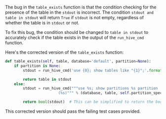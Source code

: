 The bug in the `table_exists` function is that the condition checking for the presence of the table in the `stdout` is incorrect. The condition `stdout and table in stdout` will return `True` if `stdout` is not empty, regardless of whether the table is in `stdout` or not. 

To fix this bug, the condition should be changed to `table in stdout` to accurately check if the table exists in the output of the `run_hive_cmd` function.

Here's the corrected version of the `table_exists` function:

```python
def table_exists(self, table, database='default', partition=None):
    if partition is None:
        stdout = run_hive_cmd('use {0}; show tables like "{1}";'.format(database, table))

        return table in stdout
    else:
        stdout = run_hive_cmd("""use %s; show partitions %s partition
                        (%s)""" % (database, table, self.partition_spec(partition)))

        return bool(stdout)  # This can be simplified to return the boolean value of stdout directly
```

This corrected version should pass the failing test cases provided.